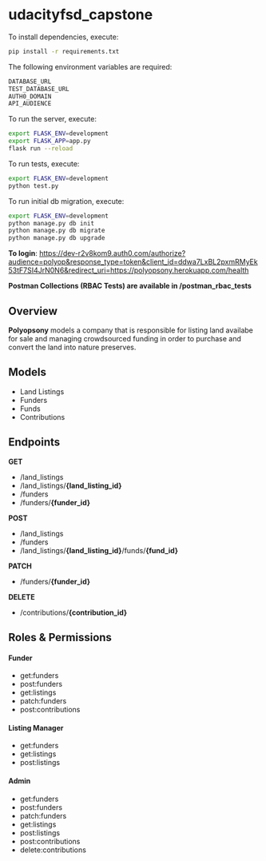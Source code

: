 # udacityfsd_capstone

To install dependencies, execute:
```bash
pip install -r requirements.txt
```

The following environment variables are required:
```bash
DATABASE_URL
TEST_DATABASE_URL
AUTH0_DOMAIN
API_AUDIENCE
```

To run the server, execute:
```bash
export FLASK_ENV=development
export FLASK_APP=app.py
flask run --reload
```

To run tests, execute:
```bash
export FLASK_ENV=development
python test.py
```

To run initial db migration, execute:
```bash
export FLASK_ENV=development
python manage.py db init
python manage.py db migrate
python manage.py db upgrade
```

**To login**:
https://dev-r2v8kom9.auth0.com/authorize?audience=polyop&response_type=token&client_id=ddwa7LxBL2pxmRMyEk53tF7SI4JrN0N6&redirect_uri=https://polyopsony.herokuapp.com/health

**Postman Collections (RBAC Tests) are available in /postman_rbac_tests**

## Overview
**Polyopsony** models a company that is responsible for listing land availabe for sale and managing crowdsourced funding in order to purchase and convert the land into nature preserves.

## Models

* Land Listings 
* Funders
* Funds
* Contributions 

## Endpoints
**GET**
* /land_listings
* /land_listings/**{land_listing_id}**
* /funders
* /funders/**{funder_id}**

**POST**
* /land_listings
* /funders
* /land_listings/**{land_listing_id}**/funds/**{fund_id}**

**PATCH**
* /funders/**{funder_id}**

**DELETE**
* /contributions/**{contribution_id}**

## Roles & Permissions

#### Funder
* get:funders
* post:funders
* get:listings
* patch:funders
* post:contributions	

#### Listing Manager
* get:funders	
* get:listings
* post:listings

#### Admin
* get:funders
* post:funders
* patch:funders
* get:listings
* post:listings
* post:contributions
* delete:contributions